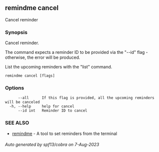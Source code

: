 ## remindme cancel

Cancel reminder

### Synopsis

Cancel reminder.

The command expects a reminder ID to be provided via the "--id" flag - otherwise, the error will be produced.

List the upcoming reminders with the "list" command.

```
remindme cancel [flags]
```

### Options

```
      --all      If this flag is provided, all the upcoming reminders will be canceled
  -h, --help     help for cancel
      --id int   Reminder ID to cancel
```

### SEE ALSO

* [remindme](remindme.md)	 - A tool to set reminders from the terminal

###### Auto generated by spf13/cobra on 7-Aug-2023
